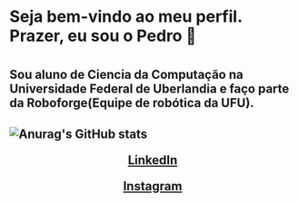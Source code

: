<h1> Seja bem-vindo ao meu perfil. Prazer, eu sou o Pedro 👋<h1>

<h2> Sou aluno de Ciencia da Computação na Universidade Federal de Uberlandia e faço parte da Roboforge(Equipe de robótica da UFU). <h2> 

![Anurag's GitHub stats](https://github-readme-stats.vercel.app/api?username=anuraghazra&show_icons=true&theme=radical)

<center>

[LinkedIn](https://www.linkedin.com/in/pedro-murilo-brügger-65295b210/)

[Instagram](https://www.instagram.com/pedrombrugger/)

[]()

<center>
